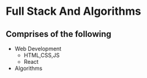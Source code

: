 # Full Stack And Algorithms 

## Comprises of the following
- Web Development
  - HTML,CSS,JS
  - React
- Algorithms
